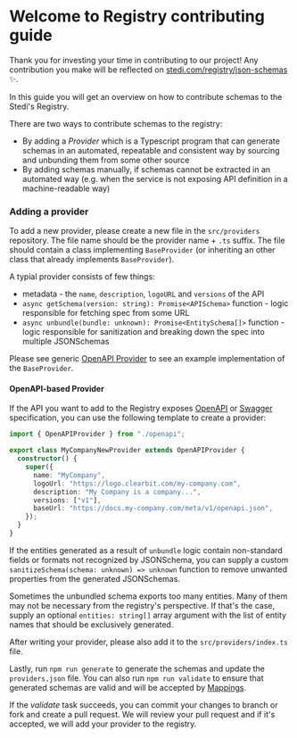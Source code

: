 # Welcome to Registry contributing guide

Thank you for investing your time in contributing to our project! Any contribution you make will be reflected on [stedi.com/registry/json-schemas](https://www.stedi.com/registry/json-schemas) :sparkles:.

In this guide you will get an overview on how to contribute schemas to the Stedi's Registry.

There are two ways to contribute schemas to the registry:

- By adding a _Provider_ which is a Typescript program that can generate schemas in an automated, repeatable and consistent way by sourcing and unbunding them from some other source
- By adding schemas manually, if schemas cannot be extracted in an automated way (e.g. when the service is not exposing API definition in a machine-readable way)

### Adding a provider

To add a new provider, please create a new file in the `src/providers` repository. The file name should be the provider name + `.ts` suffix. The file should contain a class implementing `BaseProvider` (or inheriting an other class that already implements `BaseProvider`).

A typial provider consists of few things:

- metadata - the `name`, `description`, `logoURL` and `versions` of the API
- `async getSchema(version: string): Promise<APISchema>` function - logic responsible for fetching spec from some URL
- `async unbundle(bundle: unknown): Promise<EntitySchema[]>` function - logic responsible for sanitization and breaking down the spec into multiple JSONSchemas

Please see generic [OpenAPI Provider](https://github.com/Stedi/registry/blob/main/src/providers/openapi.ts) to see an example implementation of the `BaseProvider`.

#### OpenAPI-based Provider

If the API you want to add to the Registry exposes [OpenAPI](https://www.openapis.org) or [Swagger](https://swagger.io) specification, you can use the following template to create a provider:

```ts
import { OpenAPIProvider } from "./openapi";

export class MyCompanyNewProvider extends OpenAPIProvider {
  constructor() {
    super({
      name: "MyCompany",
      logoUrl: "https://logo.clearbit.com/my-company.com",
      description: "My Company is a company...",
      versions: ["v1"],
      baseUrl: "https://docs.my-company.com/meta/v1/openapi.json",
    });
  }
}
```

If the entities generated as a result of `unbundle` logic contain non-standard fields or formats not recognized by JSONSchema, you can supply a custom `sanitizeSchema(schema: unknown) => unknown` function to remove unwanted properties from the generated JSONSchemas.

Sometimes the unbundled schema exports too many entities. Many of them may not be necessary from the registry's perspective. If that's the case, supply an optional `entities: string[]` array argument with the list of entity names that should be exclusively generated.

After writing your provider, please also add it to the `src/providers/index.ts` file.

Lastly, run `npm run generate` to generate the schemas and update the `providers.json` file. You can also run `npm run validate` to ensure that generated schemas are valid and will be accepted by [Mappings](https://www.stedi.com/products/mappings).

If the _validate_ task succeeds, you can commit your changes to branch or fork and create a pull request. We will review your pull request and if it's accepted, we will add your provider to the registry.
